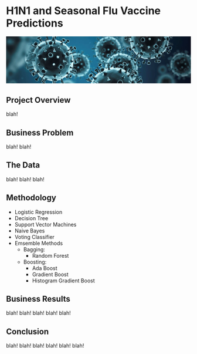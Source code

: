 # H1N1 and Seasonal Flu Vaccine Predictions
![fluvirus](https://github.com/AbsIbs/H1N1_flu_vaccine_project/blob/main/images/flu%20banner.jpeg)

## Project Overview

blah! 

## Business Problem

blah! blah! 

## The Data

blah! blah! blah! 

## Methodology 
<ul>
  <li>Logistic Regression</li>
  <li>Decision Tree</li>
  <li>Support Vector Machines</li>
  <li>Naive Bayes</li>
  <li>Voting Classifier</li>
  <li>Emsemble Methods
    <ul>
          <li>Bagging: 
            <ul>
              <li>Random Forest</li>
            </ul>
          <li>Boosting: 
             <ul>
                <li>Ada Boost</li>
                   <li>Gradient Boost</li>
                      <li>Histogram Gradient Boost</li>
               </ul>
    </ul>
</ul>

      

## Business Results

blah! blah! blah! blah! blah!

## Conclusion

blah! blah! blah! blah! blah! blah!

